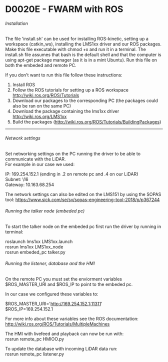 # D0020E - FWARM with ROS
###### Installation
The file 'install.sh' can be used for installing ROS-kinetic, setting up a workspace (catkin_ws), installing the LMS1xx driver and our ROS packages. Make this file executable with chmod +x and run it in a terminal. The install.sh file assumes that bash is the default shell and that the computer is using apt-get package manager (as it is in a mint Ubuntu). Run this file on both the embeded and remote PC. 

If you don't want to run this file follow these instructions:  

1. Install ROS
1. Follow the ROS tutorials for setting up a ROS workspace http://wiki.ros.org/ROS/Tutorials
2. Download our packages to the corresponding PC (the packages could also be ran on the same PC)
3. Download the package containing the lms1xx driver http://wiki.ros.org/LMS1xx
4. Build the packages (http://wiki.ros.org/ROS/Tutorials/BuildingPackages)
--------
  
  
###### Network settings
Set networking settings on the PC running the driver to be able to communicate with the LiDAR.   
 For example in our case we used:
  
  IP: 169.254.152.1 (ending in .2 on remote pc and .4 on our LiDAR)  
  Subnet: \16  
  Gateway: 10.163.68.254

The network settings can also be edited on the LMS151 by using the SOPAS tool: https://www.sick.com/se/sv/sopas-engineering-tool-2018/p/p367244


###### Running the talker node (embeded pc)
To start the talker node on the embeded pc first run the driver by running in terminal: 
 
 roslaunch lms1xx LMS1xx.launch  
 rosrun lms1xx LMS1xx_node  
 rosrun embeded_pc talker.py


###### Running the listener, database and the HMI
On the remote PC you must set the enviorment variables $ROS_MASTER_URI and $ROS_IP to point to the embeded pc.
 
 In our case we configured these variables to: 
 
 $ROS_MASTER_URI='http://169.254.152.1:11311'  
 $ROS_IP=169.254.152.1
 
For more info about these variables see the ROS documentation: http://wiki.ros.org/ROS/Tutorials/MultipleMachines




The HMI with livefeed and playback can now be run with:  
rosrun remote_pc HMIOO.py

To update the database with incoming LiDAR data run:  
rosrun remote_pc listener.py


